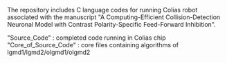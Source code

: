 The repository includes C language codes for running Colias robot associated with the manuscript "A Computing-Efficient Collision-Detection Neuronal Model with Contrast Polarity-Specific Feed-Forward Inhibition".

"Source_Code" : completed code running in Colias chip
"Core_of_Source_Code" : core files containing algorithms of lgmd1/lgmd2/olgmd1/olgmd2
